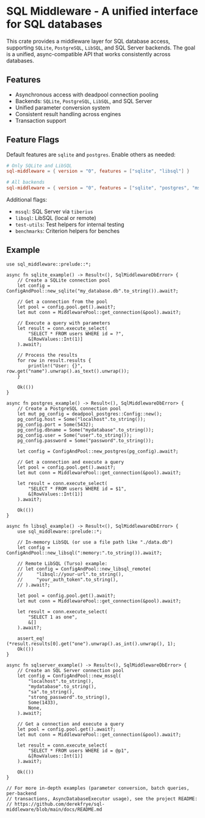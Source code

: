 # SQL Middleware - A unified interface for SQL databases

This crate provides a middleware layer for SQL database access,
supporting `SQLite`, `PostgreSQL`, `LibSQL`, and SQL Server backends. The goal is a
unified, async-compatible API that works consistently across databases.

## Features

- Asynchronous access with deadpool connection pooling
- Backends: `SQLite`, `PostgreSQL`, `LibSQL`, and SQL Server
- Unified parameter conversion system
- Consistent result handling across engines
- Transaction support

## Feature Flags

Default features are `sqlite` and `postgres`. Enable others as needed:

```toml
# Only SQLite and LibSQL
sql-middleware = { version = "0", features = ["sqlite", "libsql"] }

# All backends
sql-middleware = { version = "0", features = ["sqlite", "postgres", "mssql", "libsql"] }
```

Additional flags:
- `mssql`: SQL Server via `tiberius`
- `libsql`: LibSQL (local or remote)
- `test-utils`: Test helpers for internal testing
- `benchmarks`: Criterion helpers for benches

## Example

```rust,no_run
use sql_middleware::prelude::*;

async fn sqlite_example() -> Result<(), SqlMiddlewareDbError> {
    // Create a SQLite connection pool
    let config = ConfigAndPool::new_sqlite("my_database.db".to_string()).await?;
    
    // Get a connection from the pool
    let pool = config.pool.get().await?;
    let mut conn = MiddlewarePool::get_connection(&pool).await?;
    
    // Execute a query with parameters
    let result = conn.execute_select(
        "SELECT * FROM users WHERE id = ?",
        &[RowValues::Int(1)]
    ).await?;
    
    // Process the results
    for row in result.results {
        println!("User: {}", row.get("name").unwrap().as_text().unwrap());
    }
    
    Ok(())
}

async fn postgres_example() -> Result<(), SqlMiddlewareDbError> {
    // Create a PostgreSQL connection pool
    let mut pg_config = deadpool_postgres::Config::new();
    pg_config.host = Some("localhost".to_string());
    pg_config.port = Some(5432);
    pg_config.dbname = Some("mydatabase".to_string());
    pg_config.user = Some("user".to_string());
    pg_config.password = Some("password".to_string());
    
    let config = ConfigAndPool::new_postgres(pg_config).await?;
    
    // Get a connection and execute a query
    let pool = config.pool.get().await?;
    let mut conn = MiddlewarePool::get_connection(&pool).await?;
    
    let result = conn.execute_select(
        "SELECT * FROM users WHERE id = $1",
        &[RowValues::Int(1)]
    ).await?;
    
    Ok(())
}

async fn libsql_example() -> Result<(), SqlMiddlewareDbError> {
    use sql_middleware::prelude::*;

    // In-memory LibSQL (or use a file path like "./data.db")
    let config = ConfigAndPool::new_libsql(":memory:".to_string()).await?;

    // Remote LibSQL (Turso) example:
    // let config = ConfigAndPool::new_libsql_remote(
    //     "libsql://your-url".to_string(),
    //     "your_auth_token".to_string(),
    // ).await?;

    let pool = config.pool.get().await?;
    let mut conn = MiddlewarePool::get_connection(&pool).await?;

    let result = conn.execute_select(
        "SELECT 1 as one",
        &[]
    ).await?;

    assert_eq!(*result.results[0].get("one").unwrap().as_int().unwrap(), 1);
    Ok(())
}

async fn sqlserver_example() -> Result<(), SqlMiddlewareDbError> {
    // Create an SQL Server connection pool
    let config = ConfigAndPool::new_mssql(
        "localhost".to_string(),
        "mydatabase".to_string(),
        "sa".to_string(),
        "strong_password".to_string(),
        Some(1433),
        None,
    ).await?;
    
    // Get a connection and execute a query
    let pool = config.pool.get().await?;
    let mut conn = MiddlewarePool::get_connection(&pool).await?;
    
    let result = conn.execute_select(
        "SELECT * FROM users WHERE id = @p1",
        &[RowValues::Int(1)]
    ).await?;
    
    Ok(())
}

// For more in-depth examples (parameter conversion, batch queries, per-backend
// transactions, AsyncDatabaseExecutor usage), see the project README:
// https://github.com/derekfrye/sql-middleware/blob/main/docs/README.md
```
